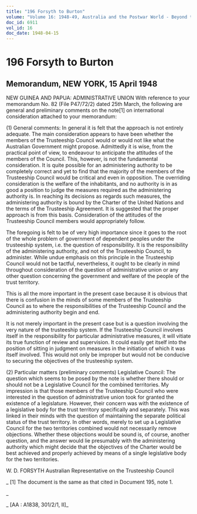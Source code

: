 ```yaml
---
title: "196 Forsyth to Burton"
volume: "Volume 16: 1948-49, Australia and the Postwar World - Beyond the Region"
doc_id: 6911
vol_id: 16
doc_date: 1948-04-15
---
```


# 196 Forsyth to Burton

## Memorandum, NEW YORK, 15 April 1948

NEW GUINEA AND PAPUA: ADMINISTRATIVE UNION With reference to your memorandum No. 82 (File P47/72/2) dated 25th March, the following are general and preliminary comments on the note[1] on international consideration attached to your memorandum:

(1) General comments: In general it is felt that the approach is not entirely adequate. The main consideration appears to have been whether the members of the Trusteeship Council would or would not like what the Australian Government might propose. Admittedly it is wise, from the practical point of view, to endeavour to anticipate the attitudes of the members of the Council. This, however, is not the fundamental consideration. It is quite possible for an administering authority to be completely correct and yet to find that the majority of the members of the Trusteeship Council would be critical and even in opposition. The overriding consideration is the welfare of the inhabitants, and no authority is in as good a position to judge the measures required as the administering authority is. In reaching its decisions as regards such measures, the administering authority is bound by the Charter of the United Nations and the terms of the Trusteeship Agreement. It is suggested that the proper approach is from this basis. Consideration of the attitudes of the Trusteeship Council members would appropriately follow.

The foregoing is felt to be of very high importance since it goes to the root of the whole problem of government of dependent peoples under the trusteeship system, i.e. the question of responsibility. It is the responsibility of the administering authority, and not of the Trusteeship Council, to administer. While undue emphasis on this principle in the Trusteeship Council would not be tactful, nevertheless, it ought to be clearly in mind throughout consideration of the question of administrative union or any other question concerning the government and welfare of the people of the trust territory.

This is all the more important in the present case because it is obvious that there is confusion in the minds of some members of the Trusteeship Council as to where the responsibilities of the Trusteeship Council and the administering authority begin and end.

It is not merely important in the present case but is a question involving the very nature of the trusteeship system. If the Trusteeship Council involves itself in the responsibility for particular administrative measures, it will vitiate its true function of review and supervision. It could easily get itself into the position of sitting in judgment on measures in the initiation of which it was itself involved. This would not only be improper but would not be conducive to securing the objectives of the trusteeship system.

(2) Particular matters (preliminary comments) Legislative Council: The question which seems to be posed by the note is whether there should or should not be a Legislative Council for the combined territories. My impression is that those members of the Trusteeship Council who were interested in the question of administrative union took for granted the existence of a legislature. However, their concern was with the existence of a legislative body for the trust territory specifically and separately. This was linked in their minds with the question of maintaining the separate political status of the trust territory. In other words, merely to set up a Legislative Council for the two territories combined would not necessarily remove objections. Whether these objections would be sound is, of course, another question, and the answer would lie presumably with the administering authority which might decide that the objectives of the Charter would be best achieved and properly achieved by means of a single legislative body for the two territories.

W. D. FORSYTH Australian Representative on the Trusteeship Council 

_ [1] The document is the same as that cited in Document 195, note 1.

_

_ [AA : A1838, 301/2/1, II]_
